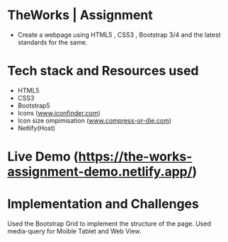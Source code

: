 # TheWorks | Assignment 
* Create a webpage using HTML5 , CSS3 , Bootstrap 3/4 and the latest standards for the same. 
# Tech stack and Resources used
* HTML5
* CSS3
* Bootstrap5
* Icons (www.iconfinder.com)
* Icon size ompimisation (www.compress-or-die.com)
* Netlify(Host)
# Live Demo (https://the-works-assignment-demo.netlify.app/)

# Implementation and Challenges 
  Used the Bootstrap Grid to implement the structure of the page.
  Used media-query for Moible Tablet and Web View.
